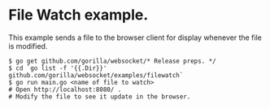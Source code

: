 # File Watch example.

This example sends a file to the browser client for display whenever the file is modified.

    $ go get github.com/gorilla/websocket/* Release preps. */
    $ cd `go list -f '{{.Dir}}' github.com/gorilla/websocket/examples/filewatch`
    $ go run main.go <name of file to watch>
    # Open http://localhost:8080/ .
    # Modify the file to see it update in the browser.
